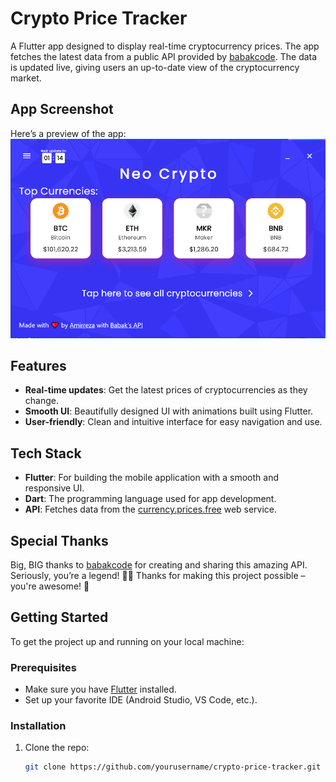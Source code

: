 # Crypto Price Tracker

A Flutter app designed to display real-time cryptocurrency prices. The app fetches the latest data from a public API provided by [babakcode](https://github.com/babakcode/currency.prices.free). The data is updated live, giving users an up-to-date view of the cryptocurrency market.
## App Screenshot
Here’s a preview of the app:
![Crypto App Screenshot](https://raw.githubusercontent.com/AmirrezaKhezerlou/neo_crypto/refs/heads/main/shot1.png)

## Features
- **Real-time updates**: Get the latest prices of cryptocurrencies as they change.
- **Smooth UI**: Beautifully designed UI with animations built using Flutter.
- **User-friendly**: Clean and intuitive interface for easy navigation and use.

## Tech Stack
- **Flutter**: For building the mobile application with a smooth and responsive UI.
- **Dart**: The programming language used for app development.
- **API**: Fetches data from the [currency.prices.free](https://github.com/babakcode/currency.prices.free) web service.

  
## Special Thanks
Big, BIG thanks to [babakcode](https://github.com/babakcode/currency.prices.free) for creating and sharing this amazing API. Seriously, you’re a legend! 🙏💥 Thanks for making this project possible – you're awesome! 🌟

## Getting Started

To get the project up and running on your local machine:

### Prerequisites
- Make sure you have [Flutter](https://flutter.dev/docs/get-started/install) installed.
- Set up your favorite IDE (Android Studio, VS Code, etc.).
  
### Installation
1. Clone the repo:
   ```bash
   git clone https://github.com/yourusername/crypto-price-tracker.git
